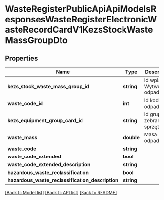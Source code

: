 # WasteRegisterPublicApiApiModelsResponsesWasteRegisterElectronicWasteRecordCardV1KezsStockWasteMassGroupDto

## Properties
Name | Type | Description | Notes
------------ | ------------- | ------------- | -------------
**kezs_stock_waste_mass_group_id** | **string** | Id wpisu Wytworzone odpady | [optional] 
**waste_code_id** | **int** | Id kodu odpadu | [optional] 
**kezs_equipment_group_card_id** | **string** | Id grupy zebranego sprzętu | [optional] 
**waste_mass** | **double** | Masa odpadów | [optional] 
**waste_code** | **string** |  | [optional] 
**waste_code_extended** | **bool** |  | [optional] 
**waste_code_extended_description** | **string** |  | [optional] 
**hazardous_waste_reclassification** | **bool** |  | [optional] 
**hazardous_waste_reclassification_description** | **string** |  | [optional] 

[[Back to Model list]](../README.md#documentation-for-models) [[Back to API list]](../README.md#documentation-for-api-endpoints) [[Back to README]](../README.md)


